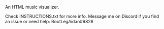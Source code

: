 An HTML music visualizer.

Check INSTRUCTIONS.txt for more info.
Message me on Discord if you find an issue or need help: BootLegAidan#9828
